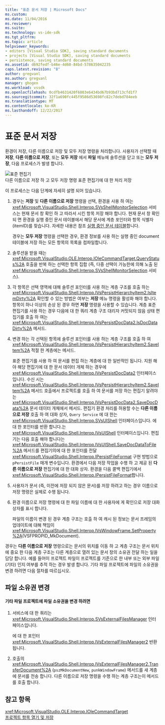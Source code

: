 ```yaml
---
title: "표준 문서 저장 | Microsoft Docs"
ms.custom: 
ms.date: 11/04/2016
ms.reviewer: 
ms.suite: 
ms.technology: vs-ide-sdk
ms.tgt_pltfrm: 
ms.topic: article
helpviewer_keywords:
- editors [Visual Studio SDK], saving standard documents
- projects [Visual Studio SDK], saving standard documents
- persistence, saving standard documents
ms.assetid: d692fedf-b46e-4d60-84bd-578635042235
caps.latest.revision: "8"
author: gregvanl
ms.author: gregvanl
manager: ghogen
ms.workload: vssdk
ms.openlocfilehash: 0cdfb4631420f6803e6434bd67b93bd713cfd1f7
ms.sourcegitcommit: 32f1a690fc445f9586d53698fc82c7debd784eeb
ms.translationtype: MT
ms.contentlocale: ko-KR
ms.lasthandoff: 12/22/2017
---
```

# <a name="saving-a-standard-document"></a>표준 문서 저장
환경이 저장, 다른 이름으로 저장 및 모두 저장 명령을 처리합니다. 사용자가 선택할 때 **저장**, **다른 이름으로 저장**, 또는 **모두 저장** 에서 **파일** 메뉴에 솔루션을 닫고 또는  **모두 저장**, 다음 프로세스가 발생 합니다.  
  
 ![표준 편집기](../../extensibility/internals/media/public.gif "공개")  
다른 이름으로 저장 하 고 모두 저장 명령 표준 편집기에 대 한 처리 저장  
  
 이 프로세스는 다음 단계에 자세히 설명 되어 있습니다.  
  
1.  경우는 **저장** 및 **다른 이름으로 저장** 명령을 선택, 환경을 사용 하 여는 <xref:Microsoft.VisualStudio.Shell.Interop.SVsShellMonitorSelection> 서비스는 현재 문서 창 확인 하 고 따라서 시킨 항목 저장 해야 합니다. 현재 문서 창 확인 되 면 환경을 실행 중인 문서 테이블에서 해당 문서에 계층 포인터와 항목 식별자 (itemID)를 찾습니다. 자세한 내용은 참조 [실행 중인 문서 테이블](../../extensibility/internals/running-document-table.md)합니다.  
  
     경우는 **모두 저장** 명령을 선택한 경우, 환경 정보를 사용 하는 실행 중인 document 테이블에 저장 하는 모든 항목의 목록을 컴파일합니다.  
  
2.  솔루션을 받을 때는 <xref:Microsoft.VisualStudio.OLE.Interop.IOleCommandTarget.QueryStatus%2A> 호출을 반복 하는 선택한 항목 집합 (즉, 다중 선택이 가능한에 의해 노출 된 <xref:Microsoft.VisualStudio.Shell.Interop.SVsShellMonitorSelection> 서비스).  
  
3.  각 항목은 선택 영역에 대해 솔루션 포인터를 사용 하는 계층 구조를 호출 하는 <xref:Microsoft.VisualStudio.Shell.Interop.IVsPersistHierarchyItem2.IsItemDirty%2A> 확인할 수 있는 방법은 여부는 **저장** 메뉴 명령을 활성화 해야 합니다. 항목이 하나 이상의 손상 된 경우 하면 **저장** 명령을 사용할 수 있습니다. 계층 표준 편집기를 사용 하는 경우 다음에 대 한 쿼리 계층 구조 대리자 커밋되지 않음 상태 편집기를 호출 하 여는 <xref:Microsoft.VisualStudio.Shell.Interop.IVsPersistDocData2.IsDocDataDirty%2A> 메서드.  
  
4.  변경 하는 각 선택된 항목에 솔루션 포인터를 사용 하는 계층 구조를 호출 하 여 <xref:Microsoft.VisualStudio.Shell.Interop.IVsPersistHierarchyItem2.SaveItem%2A> 적절 한 계층에는 메서드.  
  
     표준 편집기를 사용 하 여 문서를 편집 하는 계층에 대 한 일반적인 됩니다. 지원 해야 해당 편집기에 대 한 문서 데이터 개체 하는 경우에 <xref:Microsoft.VisualStudio.Shell.Interop.IVsPersistDocData2> 인터페이스입니다. 수신 시는 <xref:Microsoft.VisualStudio.Shell.Interop.IVsPersistHierarchyItem2.SaveItem%2A> 메서드 호출에서 프로젝트를 호출 하 여 문서를 저장 하는 편집기 알려야는 <xref:Microsoft.VisualStudio.Shell.Interop.IVsPersistDocData2.SaveDocData%2A> 문서 데이터 개체에서 메서드. 편집기 환경 처리를 허용할 수는 **다른 이름으로 저장** 호출 하 여 대화 상자, `Query Service` 에 대 한는 <xref:Microsoft.VisualStudio.Shell.Interop.SVsUIShell> 인터페이스입니다. 에 대 한 포인터를 반환 합니다.는 <xref:Microsoft.VisualStudio.Shell.Interop.IVsUIShell> 인터페이스입니다. 편집기는 다음 호출 해야 합니다는 <xref:Microsoft.VisualStudio.Shell.Interop.IVsUIShell.SaveDocDataToFile%2A> 메서드를 편집기의에 대 한 포인터를 전달 <xref:Microsoft.VisualStudio.Shell.Interop.IPersistFileFormat> 구현 방법으로 `pPersistFile` 매개 변수입니다. 환경에서 다음 저장 작업을 수행 하 고 제공 된 **다른 이름으로 저장** 편집기에 대 한 대화 상자. 환경을 다음 콜백 편집기에서 <xref:Microsoft.VisualStudio.Shell.Interop.IPersistFileFormat>합니다.  
  
5.  사용자가 문서 (즉, 이전에 저장 되지 않은 문서)를 저장 하려고 하는 경우 이름으로 저장 명령은 실제로 수행 됩니다.  
  
6.  환경 이름으로 저장 명령에 대 한 파일 이름에 대 한 사용자에 게 확인으로 저장 대화 상자를 표시 합니다.  
  
     파일의 이름이 변경 된 경우 계층 구조는 호출 하 여 캐시 된 정보는 문서 프레임의 업데이트에 대해 책임이 <xref:Microsoft.VisualStudio.Shell.Interop.IVsWindowFrame.SetProperty%2A>(VSFPROPID_MkDocument).  
  
 경우는 **다른 이름으로 저장** 명령으로는 문서의 위치를 이동 하 고 계층 구조는 문서 위치에 중요 한 다음 계층 구조는 다른 계층으로 열려 있는 문서 창의 소유권 전달 하는 일을 담당 합니다. 예를 들어이 프로젝트 파일이 프로젝트를 기준으로 한 내부 또는 외부 파일 (기타) 인지 여부를 추적 하는 경우 발생 합니다. 기타 파일 프로젝트에 파일의 소유권을 변경 하려면 다음 절차를 따르십시오.  
  
## <a name="changing-file-ownership"></a>파일 소유권 변경  
  
#### <a name="to-change-file-ownership-to-the-miscellaneous-files-project"></a>기타 파일 프로젝트에 파일 소유권을 변경 하려면  
  
1.  서비스에 대 한 쿼리는 <xref:Microsoft.VisualStudio.Shell.Interop.SVsExternalFilesManager> 인터페이스입니다.  
  
     에 대 한 포인터 <xref:Microsoft.VisualStudio.Shell.Interop.IVsExternalFilesManager2> 반환 됩니다.  
  
2.  호출의 <xref:Microsoft.VisualStudio.Shell.Interop.IVsExternalFilesManager2.TransferDocument%2A> (`pszMkDocumentNew`, `punkWindowFrame`) 메서드를 새 계층에 문서를 전송 합니다. 다른 이름으로 저장 명령을 수행 하는 계층 구조는이 메서드를 호출 합니다.  
  
## <a name="see-also"></a>참고 항목  
 <xref:Microsoft.VisualStudio.OLE.Interop.IOleCommandTarget>   
 [프로젝트 항목 열기 및 저장](../../extensibility/internals/opening-and-saving-project-items.md)